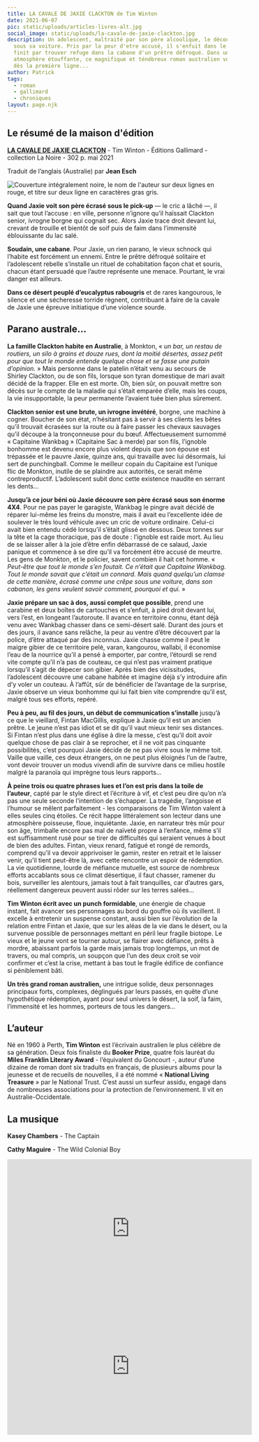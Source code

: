 ```yaml
---
title: LA CAVALE DE JAXIE CLACKTON de Tim Winton
date: 2021-06-07
pic: static/uploads/articles-livres-alt.jpg
social_image: static/uploads/la-cavale-de-jaxie-clackton.jpg
description: Un adolescent, maltraité par son père alcoolique, le découvre mort
  sous sa voiture. Pris par la peur d'etre accusé, il s'enfuit dans le désert et
  finit par trouver refuge dans la cabane d'un prêtre défroqué. Dans une
  atmosphère étouffante, ce magnifique et ténébreux roman australien vous happe
  dès la première ligne...
author: Patrick
tags:
  - roman
  - gallimard
  - chroniques
layout: page.njk
---
```

## Le résumé de la maison d'édition

**[LA CAVALE DE JAXIE CLACKTON](http://www.gallimard.fr/Catalogue/GALLIMARD/La-Noire/La-cavale-de-Jaxie-Clackton)** - Tim Winton - Éditions Gallimard - collection La Noire - 302 p. mai 2021

Traduit de l’anglais (Australie) par **Jean Esch**

![Couverture intégralement noire, le nom de l'auteur sur deux lignes en rouge, et titre sur deux ligne en caractères gras gris.](static/uploads/la-cavale-de-jaxie-clackton.jpg "La cavale de Jaxie Clackton")

**Quand Jaxie voit son père écrasé sous le pick-up** — le cric a lâché —, il sait que tout l’accuse : en ville, personne n’ignore qu’il haïssait Clackton senior, ivrogne borgne qui cognait sec. Alors Jaxie trace droit devant lui, crevant de trouille et bientôt de soif puis de faim dans l’immensité éblouissante du lac salé.

**Soudain, une cabane**. Pour Jaxie, un rien parano, le vieux schnock qui l’habite est forcément un ennemi.
Entre le prêtre défroqué solitaire et l’adolescent rebelle s’installe un rituel de cohabitation façon chat et souris, chacun étant persuadé que l’autre représente une menace.
Pourtant, le vrai danger est ailleurs.

**Dans ce désert peuplé d’eucalyptus rabougris** et de rares kangourous, le silence et une sécheresse torride règnent, contribuant à faire de la cavale de Jaxie une épreuve initiatique d’une violence sourde.

## Parano australe...

**La famille Clackton habite en Australie**, à Monkton, « *un bar, un restau de routiers, un silo à grains et douze rues, dont la moitié désertes, assez petit pour que tout le monde entende quelque chose et se fasse une putain d’opinion.* » Mais personne dans le patelin n’était venu au secours de Shirley Clackton, ou de son fils, lorsque son tyran domestique de mari avait décidé de la frapper. Elle en est morte. Oh, bien sûr, on pouvait mettre son décès sur le compte de la maladie qui s’était emparée d’elle, mais les coups, la vie insupportable, la peur permanente l’avaient tuée bien plus sûrement.

**Clackton senior est une brute, un ivrogne invétéré**, borgne, une machine à cogner. Boucher de son état, n’hésitant pas à servir à ses clients les bêtes qu’il trouvait écrasées sur la route ou à faire passer les chevaux sauvages qu’il découpe à la tronçonneuse pour du bœuf. Affectueusement surnommé « Capitaine Wankbag » (Capitaine Sac à merde) par son fils, l’ignoble bonhomme est devenu encore plus violent depuis que son épouse est trépassée et le pauvre Jaxie, quinze ans, qui travaille avec lui désormais, lui sert de punchingball. Comme le meilleur copain du Capitaine est l’unique flic de Monkton, inutile de se plaindre aux autorités, ce serait même contreproductif. L’adolescent subit donc cette existence maudite en serrant les dents...  

**Jusqu’à ce jour béni où Jaxie découvre son père écrasé sous son énorme 4X4**. Pour ne pas payer le garagiste, Wankbag le pingre avait décidé de réparer lui-même les freins du monstre, mais il avait eu l’excellente idée de soulever le très lourd véhicule avec un cric de voiture ordinaire. Celui-ci avait bien entendu cédé lorsqu’il s’était glissé en dessous.  Deux tonnes sur la tête et la cage thoracique, pas de doute : l’ignoble est raide mort. Au lieu de se laisser aller à la joie d’être enfin débarrassé de ce salaud, Jaxie panique et commence à se dire qu’il va forcément être accusé de meurtre. Les gens de Monkton, et le policier, savent combien il hait cet homme. « *Peut-être que tout le monde s’en foutait. Ce n’était que Capitaine Wankbag. Tout le monde savait que c’était un connard. Mais quand quelqu’un clamse de cette manière, écrasé comme une crêpe sous une voiture, dans son cabanon, les gens veulent savoir comment, pourquoi et qui.* »

**Jaxie prépare un sac à dos, aussi complet que possible**, prend une carabine et deux boîtes de cartouches et s’enfuit, à pied droit devant lui, vers l’est, en longeant l’autoroute. Il avance en territoire connu, étant déjà venu avec Wankbag chasser dans ce semi-désert salé. Durant des jours et des jours, il avance sans relâche, la peur au ventre d’être découvert par la police, d’être attaqué par des inconnus.  Jaxie chasse comme il peut le maigre gibier de ce territoire pelé, varan, kangourou, wallabi, il économise l’eau de la nourrice qu’il a pensé à emporter, par contre, l’étourdi se rend vite compte qu’il n’a pas de couteau, ce qui n’est pas vraiment pratique lorsqu’il s’agit de dépecer son gibier. Après bien des vicissitudes, l’adolescent découvre une cabane habitée et imagine déjà s’y introduire afin d’y voler un couteau. À l’affût, sûr de bénéficier de l’avantage de la surprise, Jaxie observe un vieux bonhomme qui lui fait bien vite comprendre qu’il est, malgré tous ses efforts, repéré.

**Peu à peu, au fil des jours, un début de communication s’installe** jusqu’à ce que le vieillard, Fintan MacGillis, explique à Jaxie qu’il est un ancien prêtre. Le jeune n’est pas idiot et se dit qu’il vaut mieux tenir ses distances. Si Fintan n’est plus dans une église à dire la messe, c’est qu’il doit avoir quelque chose de pas clair à se reprocher, et il ne voit pas cinquante possibilités, c’est pourquoi Jaxie décide de ne pas vivre sous le même toit. Vaille que vaille, ces deux étrangers, on ne peut plus éloignés l’un de l’autre, vont devoir trouver un modus vivendi afin de survivre dans ce milieu hostile malgré la paranoïa qui imprègne tous leurs rapports...

**À peine trois ou quatre phrases lues et l’on est pris dans la toile de l’auteur**, capté par le style direct et l’écriture à vif, et c’est peu dire qu’on n’a pas une seule seconde l’intention de s’échapper. La tragédie, l’angoisse et l’humour se mêlent parfaitement - les comparaisons de Tim Winton valent à elles seules cinq étoiles. Ce récit happe littéralement son lecteur dans une atmosphère poisseuse, floue, inquiétante. Jaxie, en narrateur très mûr pour son âge, trimballe encore pas mal de naïveté propre à l’enfance, même s’il est suffisamment rusé pour se tirer de difficultés qui seraient venues à bout de bien des adultes. Fintan, vieux renard, fatigué et rongé de remords, comprend qu’il va devoir apprivoiser le gamin, rester en retrait et le laisser venir, qu’il tient peut-être là, avec cette rencontre un espoir de rédemption. La vie quotidienne, lourde de méfiance mutuelle, est source de nombreux efforts accablants sous ce climat désertique, il faut chasser, ramener du bois, surveiller les alentours, jamais tout à fait tranquilles, car d’autres gars, réellement dangereux peuvent aussi rôder sur les terres salées...

**Tim Winton écrit avec un punch formidable**, une énergie de chaque instant, fait avancer ses personnages au bord du gouffre où ils vacillent. Il excelle à entretenir un suspense constant, aussi bien sur l’évolution de la relation entre Fintan et Jaxie, que sur les aléas de la vie dans le désert, ou la survenue possible de personnages mettant en péril leur fragile biotope. Le vieux et le jeune vont se tourner autour, se flairer avec défiance, prêts à mordre, abaissant parfois la garde mais jamais trop longtemps, un mot de travers, ou mal compris, un soupçon que l’un des deux croit se voir confirmer et c’est la crise, mettant à bas tout le fragile édifice de confiance si péniblement bâti.

**Un très grand roman australien,** une intrigue solide, deux personnages principaux forts, complexes, déglingués par leurs passés, en quête d’une hypothétique rédemption, ayant pour seul univers le désert, la soif, la faim, l’immensité et les hommes, porteurs de tous les dangers...

## L’auteur

Né en 1960 à Perth, **Tim Winton** est l’écrivain australien le plus célèbre de sa génération. Deux fois finaliste du **Booker Prize**, quatre fois lauréat du **Miles Franklin Literary Award** - l’équivalent du Goncourt -, auteur d’une dizaine de roman dont six traduits en français, de plusieurs albums pour la jeunesse et de recueils de nouvelles, il a été nommé « **National Living Treasure** » par le National Trust. C’est aussi un surfeur assidu, engagé dans de nombreuses associations pour la protection de l’environnement. Il vit en Australie-Occidentale. 

## La musique

**Kasey Chambers** - The Captain

**Cathy Maguire** - The Wild Colonial Boy

<iframe width="560" height="315" src="https://www.youtube-nocookie.com/embed/fdEefQWXPR8" title="YouTube video player" frameborder="0" allow="accelerometer; autoplay; clipboard-write; encrypted-media; gyroscope; picture-in-picture" allowfullscreen></iframe>

<iframe width="560" height="315" src="https://www.youtube-nocookie.com/embed/y-7KWJR7i9Q" title="YouTube video player" frameborder="0" allow="accelerometer; autoplay; clipboard-write; encrypted-media; gyroscope; picture-in-picture" allowfullscreen></iframe>